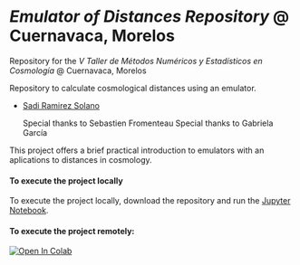 # *Emulator of Distances Repository* @ Cuernavaca, Morelos

Repository for the *V Taller de Métodos Numéricos y Estadísticos en Cosmología* @ Cuernavaca, Morelos

Repository to calculate cosmological distances using an emulator.

- [Sadi Ramirez Solano](mailto:sadiramirez@estudiantes.fisica.unam.mx)

  Special thanks to Sebastien Fromenteau
  Special thanks to Gabriela García

This project offers a brief practical introduction to emulators with an aplications to distances in cosmology.


#### To execute the project locally

To execute the project locally, download the repository and run the [Jupyter Notebook](https://github.com/sadirs/Emulador_Distancias/blob/main/emulator_distances.ipynb).

#### To execute the project remotely:

[![Open In Colab](https://colab.research.google.com/assets/colab-badge.svg)](https://drive.google.com/file/d/1fy4YLNOoITZvrvfIvaBfCPhI-ZTDdgUU/view?usp=sharing)
